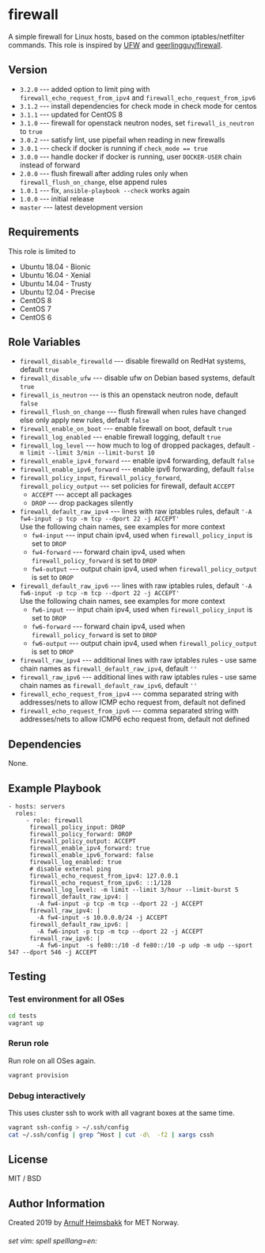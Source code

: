 firewall
=========

A simple firewall for Linux hosts, based on the common iptables/netfilter commands. This role is inspired by [UFW](https://en.wikipedia.org/wiki/Uncomplicated_Firewall "Uncomplicated Firewall") and [geerlingguy/firewall](https://github.com/geerlingguy/ansible-role-firewall).

Version
-------

* `3.2.0` --- added option to limit ping with `firewall_echo_request_from_ipv4` and `firewall_echo_request_from_ipv6`
* `3.1.2` --- install dependencies for check mode in check mode for centos
* `3.1.1` --- updated for CentOS 8
* `3.1.0` --- firewall for  openstack neutron nodes, set `firewall_is_neutron` to `true`
* `3.0.2` --- satisfy lint, use pipefail when reading in new firewalls
* `3.0.1` --- check if docker is running if `check_mode == true`
* `3.0.0` --- handle docker if docker is running, user `DOCKER-USER` chain instead of forward
* `2.0.0` --- flush firewall after adding rules only when `firewall_flush_on_change`, else append rules
* `1.0.1` --- fix, `ansible-playbook --check` works again
* `1.0.0` --- initial release
* `master` --- latest development version

Requirements
------------

This role is limited to

* Ubuntu 18.04 - Bionic
* Ubuntu 16.04 - Xenial
* Ubuntu 14.04 - Trusty
* Ubuntu 12.04 - Precise
* CentOS 8
* CentOS 7
* CentOS 6

Role Variables
--------------

* `firewall_disable_firewalld` --- disable firewalld on RedHat systems, default `true`
* `firewall_disable_ufw` --- disable ufw on Debian based systems, default `true`
* `firewall_is_neutron` --- is this an openstack neutron node, default `false`
* `firewall_flush_on_change` --- flush firewall when rules have changed else only apply new rules, default `false`
* `firewall_enable_on_boot` --- enable firewall on boot, default `true`
* `firewall_log_enabled` --- enable firewall logging, default `true`
* `firewall_log_level` --- how much to log of dropped packages, default `-m limit --limit 3/min --limit-burst 10`
* `firewall_enable_ipv4_forward` --- enable ipv4 forwarding, default `false`
* `firewall_enable_ipv6_forward` --- enable ipv6 forwarding, default `false`
* `firewall_policy_input`, `firewall_policy_forward`, `firewall_policy_output` --- set policies for firewall, default `ACCEPT`
  * `ACCEPT` --- accept all packages
  * `DROP` --- drop packages silently
* `firewall_default_raw_ipv4` --- lines with raw iptables rules, default `'-A fw4-input -p tcp -m tcp --dport 22 -j ACCEPT'`  
    Use the following chain names, see examples for more context
    * `fw4-input` --- input chain ipv4, used when `firewall_policy_input` is set to `DROP`
    * `fw4-forward` --- forward chain ipv4, used when `firewall_policy_forward` is set to `DROP`
    * `fw4-output` --- output chain ipv4, used when `firewall_policy_output` is set to `DROP`
* `firewall_default_raw_ipv6` --- lines with raw iptables rules, default `'-A fw6-input -p tcp -m tcp --dport 22 -j ACCEPT'`  
    Use the following chain names, see examples for more context
    * `fw6-input` --- input chain ipv4, used when `firewall_policy_input` is set to `DROP`
    * `fw6-forward` --- forward chain ipv4, used when `firewall_policy_forward` is set to `DROP`
    * `fw6-output` --- output chain ipv4, used when `firewall_policy_output` is set to `DROP`
* `firewall_raw_ipv4` --- additional lines with raw iptables rules - use same chain names as `firewall_default_raw_ipv4`, default `''`
* `firewall_raw_ipv6` --- additional lines with raw iptables rules - use same chain names as `firewall_default_raw_ipv6`, default `''`
* `firewall_echo_request_from_ipv4` --- comma separated string with addresses/nets to allow ICMP echo request from, default not defined
* `firewall_echo_request_from_ipv6` --- comma separated string with addresses/nets to allow ICMP6 echo request from, default not defined

Dependencies
------------

None.

Example Playbook
----------------

    - hosts: servers
      roles:
         - role: firewall
          firewall_policy_input: DROP
          firewall_policy_forward: DROP
          firewall_policy_output: ACCEPT
          firewall_enable_ipv4_forward: true
          firewall_enable_ipv6_forward: false
          firewall_log_enabled: true
          # disable external ping
          firewall_echo_request_from_ipv4: 127.0.0.1
          firewall_echo_request_from_ipv6: ::1/128
          firewall_log_level: -m limit --limit 3/hour --limit-burst 5
          firewall_default_raw_ipv4: |
            -A fw4-input -p tcp -m tcp --dport 22 -j ACCEPT
          firewall_raw_ipv4: |
            -A fw4-input -s 10.0.0.0/24 -j ACCEPT
          firewall_default_raw_ipv6: |
            -A fw6-input -p tcp -m tcp --dport 22 -j ACCEPT
          firewall_raw_ipv6: |
            -A fw6-input  -s fe80::/10 -d fe80::/10 -p udp -m udp --sport 547 --dport 546 -j ACCEPT

Testing
-------

### Test environment for all OSes

```bash
cd tests
vagrant up
```

### Rerun role

Run role on all OSes again.

```bash
vagrant provision
```

### Debug interactively

This uses cluster ssh to work with all vagrant boxes at the same time.

```bash
vagrant ssh-config > ~/.ssh/config
cat ~/.ssh/config | grep ^Host | cut -d\  -f2 | xargs cssh
```

License
-------

MIT / BSD

Author Information
------------------

Created 2019 by [Arnulf Heimsbakk](mailto:arnulf.heimsbakk@met.no) for MET Norway.

###### set vim: spell spelllang=en:

